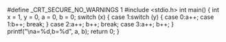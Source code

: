 #define _CRT_SECURE_NO_WARNINGS 1
#include <stdio.h>
int main()
{
	int x = 1, y = 0, a = 0, b = 0;
	switch (x)
	{
	case 1:switch (y)
			{
			case 0:a++;
			case 1:b++; break;
			}
	case 2:a++; b++; break;
	case 3:a++; b++;
	}
	printf("\na=%d,b=%d", a, b);
	return 0;
}
